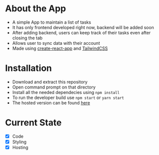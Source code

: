 # About the App

- A simple App to maintain a list of tasks
- It has only frontend developed right now, backend will be added soon
- After adding backend, users can keep track of their tasks even after closing the tab
- Allows user to sync data with their account 
- Made using [create-react-app](https://create-react-app.dev/) and [TailwindCSS](https://tailwindcss.com/)

# Installation
- Download and extract this repository
- Open command prompt on that directory
- Install all the needed dependecies using `npm install`
- To run the developer build use `npm start` or `yarn start`
- The hosted version can be found [here](https://todo-react-23.netlify.app/)


 # Current State
 - [X] Code
 - [X] Styling
 - [X] Hosting 
